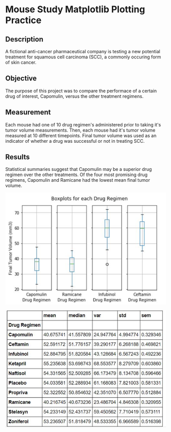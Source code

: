 # Mouse Study Matplotlib Plotting Practice

## Description
A fictional anti-cancer pharmaceutical company is testing a new potential treatment for squamous cell carcinoma (SCC), a commonly occuring form of skin cancer.
## Objective
The purpose of this project was to compare the performace of a certain drug of interest, Capomulin, versus the other treatment regimens. 
## Measurement
Each mouse had one of 10 drug regimen's administered prior to taking it's tumor volume measurements. Then, each mouse had it's tumor volume measured at 10 different timepoints. Final tumor volume was used as an indicator of whether a drug was successful or not in treating SCC.
## Results
Statistical summaries suggest that Capomulin may be a superior drug regimen over the other treatments. Of the four most promising drug regimens, Capomulin and Ramicane had the lowest mean final tumor volume.

![Boxplots](Images/Boxplots.JPG)

![Descriptive_Stats](Images/Descriptive_Stats.jpg)